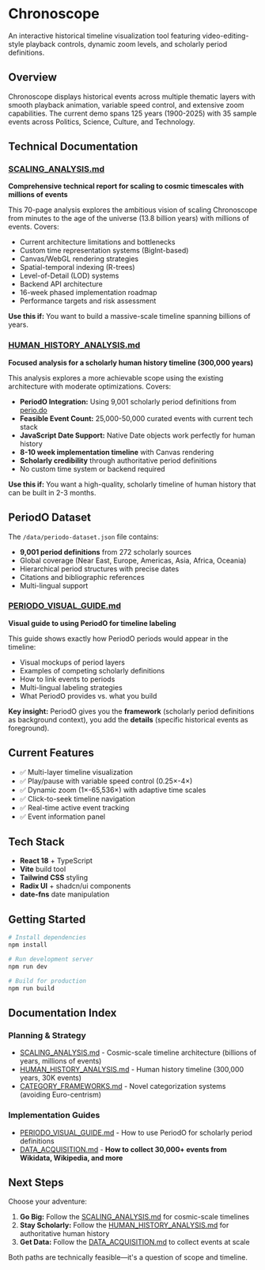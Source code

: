 # Chronoscope

An interactive historical timeline visualization tool featuring video-editing-style playback controls, dynamic zoom levels, and scholarly period definitions.

## Overview

Chronoscope displays historical events across multiple thematic layers with smooth playback animation, variable speed control, and extensive zoom capabilities. The current demo spans 125 years (1900-2025) with 35 sample events across Politics, Science, Culture, and Technology.

## Technical Documentation

### [SCALING_ANALYSIS.md](./SCALING_ANALYSIS.md)
**Comprehensive technical report for scaling to cosmic timescales with millions of events**

This 70-page analysis explores the ambitious vision of scaling Chronoscope from minutes to the age of the universe (13.8 billion years) with millions of events. Covers:

- Current architecture limitations and bottlenecks
- Custom time representation systems (BigInt-based)
- Canvas/WebGL rendering strategies
- Spatial-temporal indexing (R-trees)
- Level-of-Detail (LOD) systems
- Backend API architecture
- 16-week phased implementation roadmap
- Performance targets and risk assessment

**Use this if:** You want to build a massive-scale timeline spanning billions of years.

### [HUMAN_HISTORY_ANALYSIS.md](./HUMAN_HISTORY_ANALYSIS.md)
**Focused analysis for a scholarly human history timeline (300,000 years)**

This analysis explores a more achievable scope using the existing architecture with moderate optimizations. Covers:

- **PeriodO Integration:** Using 9,001 scholarly period definitions from [perio.do](https://perio.do/)
- **Feasible Event Count:** 25,000-50,000 curated events with current tech stack
- **JavaScript Date Support:** Native Date objects work perfectly for human history
- **8-10 week implementation timeline** with Canvas rendering
- **Scholarly credibility** through authoritative period definitions
- No custom time system or backend required

**Use this if:** You want a high-quality, scholarly timeline of human history that can be built in 2-3 months.

## PeriodO Dataset

The `/data/periodo-dataset.json` file contains:
- **9,001 period definitions** from 272 scholarly sources
- Global coverage (Near East, Europe, Americas, Asia, Africa, Oceania)
- Hierarchical period structures with precise dates
- Citations and bibliographic references
- Multi-lingual support

### [PERIODO_VISUAL_GUIDE.md](./PERIODO_VISUAL_GUIDE.md)
**Visual guide to using PeriodO for timeline labeling**

This guide shows exactly how PeriodO periods would appear in the timeline:
- Visual mockups of period layers
- Examples of competing scholarly definitions
- How to link events to periods
- Multi-lingual labeling strategies
- What PeriodO provides vs. what you build

**Key insight:** PeriodO gives you the **framework** (scholarly period definitions as background context), you add the **details** (specific historical events as foreground).

## Current Features

- ✅ Multi-layer timeline visualization
- ✅ Play/pause with variable speed control (0.25×-4×)
- ✅ Dynamic zoom (1×-65,536×) with adaptive time scales
- ✅ Click-to-seek timeline navigation
- ✅ Real-time active event tracking
- ✅ Event information panel

## Tech Stack

- **React 18** + TypeScript
- **Vite** build tool
- **Tailwind CSS** styling
- **Radix UI** + shadcn/ui components
- **date-fns** date manipulation

## Getting Started

```bash
# Install dependencies
npm install

# Run development server
npm run dev

# Build for production
npm run build
```

## Documentation Index

### Planning & Strategy
- [SCALING_ANALYSIS.md](./SCALING_ANALYSIS.md) - Cosmic-scale timeline architecture (billions of years, millions of events)
- [HUMAN_HISTORY_ANALYSIS.md](./HUMAN_HISTORY_ANALYSIS.md) - Human history timeline (300,000 years, 30K events)
- [CATEGORY_FRAMEWORKS.md](./CATEGORY_FRAMEWORKS.md) - Novel categorization systems (avoiding Euro-centrism)

### Implementation Guides
- [PERIODO_VISUAL_GUIDE.md](./PERIODO_VISUAL_GUIDE.md) - How to use PeriodO for scholarly period definitions
- [DATA_ACQUISITION.md](./DATA_ACQUISITION.md) - **How to collect 30,000+ events from Wikidata, Wikipedia, and more**

## Next Steps

Choose your adventure:

1. **Go Big:** Follow the [SCALING_ANALYSIS.md](./SCALING_ANALYSIS.md) for cosmic-scale timelines
2. **Stay Scholarly:** Follow the [HUMAN_HISTORY_ANALYSIS.md](./HUMAN_HISTORY_ANALYSIS.md) for authoritative human history
3. **Get Data:** Follow the [DATA_ACQUISITION.md](./DATA_ACQUISITION.md) to collect events at scale

Both paths are technically feasible—it's a question of scope and timeline.
